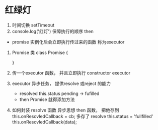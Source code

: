 # 红绿灯
  1. 时间切换
     setTimeout
  2. console.log('红灯')
      保障执行的顺序
      then

 -  promise 实例化后会立即执行传过来的函数 称为executor

   1. Promise 类
      class Promise {

      } 
   2. 传一个executor 函数， 并且立即执行
     constructor executor
   3. executor 异步任务， 提供resolve 或reject 的能力
      - resolved   this.status pending -> fufilled
      - then Promise 就得添加方法
   4. 如何封装 resolve 函数  异步思想
     then 函数， 把他存到
     this.onResovledCallback = cb;   多存了
     resolve this.status = 'fullfilled'
     this.onResovledCallback(data);